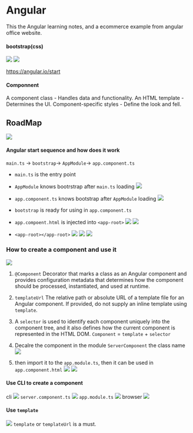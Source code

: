 # Angular

This the Angular learning notes, and a ecommerce example from angular office website.

#### bootstrap(css)
![](./images/npm-bootstrap.png)
![](./images/angular-json-bootrap.png)

https://angular.io/start

#### Componnent

A component class - Handles data and functionality.
An HTML template - Determines the UI.
Component-specific styles - Define the look and fell.


## RoadMap
![](./images/road-map.png)


#### Angular start sequence and how does it work
`main.ts` -> `bootstrap`-> `AppModule`-> `app.component.ts`

* `main.ts` is the entry point 

* `AppModule` knows bootrstrap after `main.ts` loading
![](./images/main.ts.png)

* `app.component.ts` knows bootstrap after `AppModule` loading
![](./images/app.module.ts.png)

* `bootstrap` is ready for using in `app.component.ts`

* `app.compoent.html` is injected into `<app-root>`
![](./images/app.component.ts.png)
![](./images/app.component.html.png)

* `<app-root></app-root>`
![](./images/app-root.png)
![](./images/app.component.html.png)
![](./images/browser.png)

### How to create a component and use it
![](./images/server.component.ts.png)
1. `@Component`
Decorator that marks a class as an Angular component and provides configuration metadata that determines how the component should be processed, instantiated, and used at runtime.
2. `templateUrl`
The relative path or absolute URL of a template file for an Angular component. If provided, do not supply an inline template using `template`.
3.  A `selector` is used to identify each component uniquely into the component tree, and it also defines how the current component is represented in the HTML DOM.
`Component` = `template` + `selector`

4. Decalre the component in the module
`ServerComponent` the class name
![](./images/server.component-and-app.module.png)

5. then import it to the `app.module.ts`, then it can be used in `app.component.html`
![](./images/Screen%20Shot%202022-04-30%20at%201.56.10%20PM.png)
![](./images/Screen%20Shot%202022-04-30%20at%201.57.39%20PM.png)

#### Use CLI to create a component
cli
![](./images/Screen%20Shot%202022-04-30%20at%203.51.25%20PM.png)
`server.component.ts`
![](./images/Screen%20Shot%202022-04-30%20at%204.27.57%20PM.png)
`app.module.ts`
![](./images/Screen%20Shot%202022-04-30%20at%204.28.18%20PM.png)
browser
![](./images/Screen%20Shot%202022-04-30%20at%204.27.19%20PM.png)


#### Use `template`
![](./images/Screen%20Shot%202022-04-30%20at%206.55.28%20PM.png)
`template` or `templateUrl` is a must.
